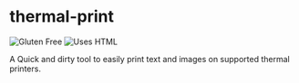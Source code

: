 # thermal-print
![Gluten Free](https://forthebadge.com/images/featured/featured-gluten-free.svg)
![Uses HTML](https://forthebadge.com/images/badges/uses-html.svg)

A Quick and dirty tool to easily print text and images on supported thermal printers.
